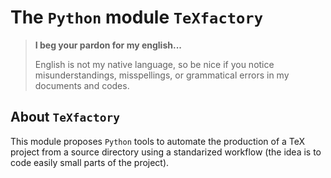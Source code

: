 The `Python` module `TeXfactory`
================================


> **I beg your pardon for my english...**
>
> English is not my native language, so be nice if you notice misunderstandings, misspellings, or grammatical errors in my documents and codes.


About `TeXfactory`
------------------

This module proposes `Python` tools to automate the production of a TeX project from a source directory using a standarized workflow (the idea is to code easily small parts of the project).
